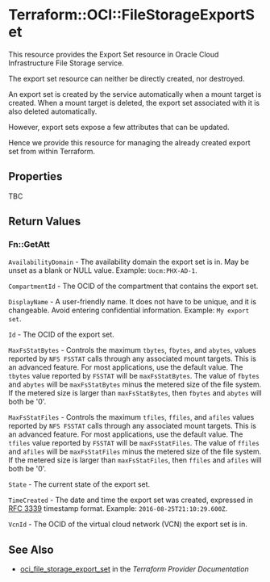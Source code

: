 # Terraform::OCI::FileStorageExportSet

This resource provides the Export Set resource in Oracle Cloud Infrastructure File Storage service.

The export set resource can neither be directly created, nor destroyed.

An export set is created by the service automatically when a mount target is created.
When a mount target is deleted, the export set associated with it is also deleted automatically.

However, export sets expose a few attributes that can be updated.

Hence we provide this resource for managing the already created export set from within Terraform.

## Properties

TBC

## Return Values

### Fn::GetAtt

`AvailabilityDomain` - The availability domain the export set is in. May be unset as a blank or NULL value.  Example: `Uocm:PHX-AD-1`.

`CompartmentId` - The OCID of the compartment that contains the export set.

`DisplayName` - A user-friendly name. It does not have to be unique, and it is changeable. Avoid entering confidential information.  Example: `My export set`.

`Id` - The OCID of the export set.

`MaxFsStatBytes` - Controls the maximum `tbytes`, `fbytes`, and `abytes`, values reported by `NFS FSSTAT` calls through any associated mount targets. This is an advanced feature. For most applications, use the default value. The `tbytes` value reported by `FSSTAT` will be `maxFsStatBytes`. The value of `fbytes` and `abytes` will be `maxFsStatBytes` minus the metered size of the file system. If the metered size is larger than `maxFsStatBytes`, then `fbytes` and `abytes` will both be '0'.

`MaxFsStatFiles` - Controls the maximum `tfiles`, `ffiles`, and `afiles` values reported by `NFS FSSTAT` calls through any associated mount targets. This is an advanced feature. For most applications, use the default value. The `tfiles` value reported by `FSSTAT` will be `maxFsStatFiles`. The value of `ffiles` and `afiles` will be `maxFsStatFiles` minus the metered size of the file system. If the metered size is larger than `maxFsStatFiles`, then `ffiles` and `afiles` will both be '0'.

`State` - The current state of the export set.

`TimeCreated` - The date and time the export set was created, expressed in [RFC 3339](https://tools.ietf.org/rfc/rfc3339) timestamp format.  Example: `2016-08-25T21:10:29.600Z`.

`VcnId` - The OCID of the virtual cloud network (VCN) the export set is in.

## See Also

* [oci_file_storage_export_set](https://www.terraform.io/docs/providers/oci/r/file_storage_export_set.html) in the _Terraform Provider Documentation_